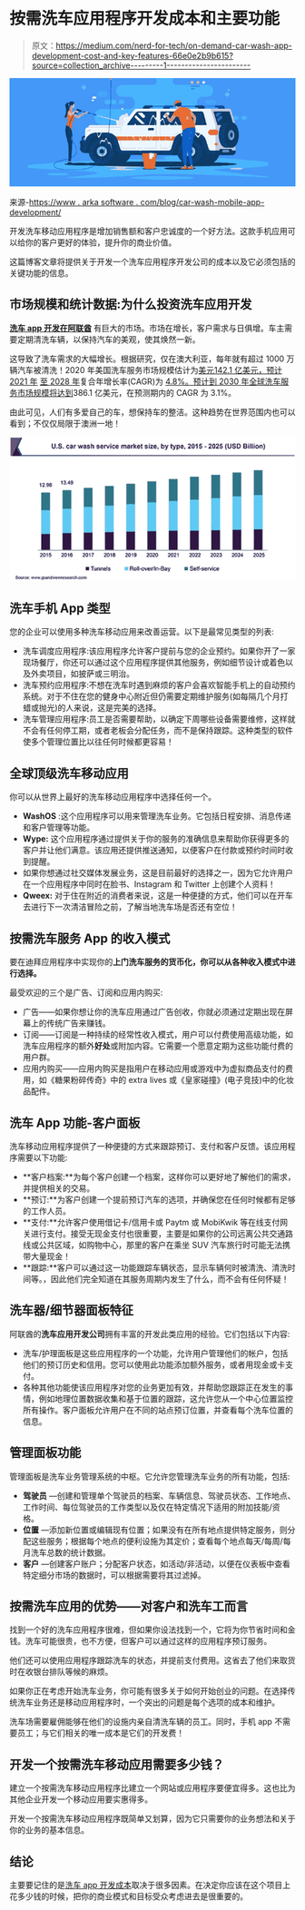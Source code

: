 # 按需洗车应用程序开发成本和主要功能

> 原文：<https://medium.com/nerd-for-tech/on-demand-car-wash-app-development-cost-and-key-features-66e0e2b9b615?source=collection_archive---------1----------------------->

![](img/7b7b5abafb0ec90fa890791aafdcfad1.png)

来源-[https://www . arka software . com/blog/car-wash-mobile-app-development/](https://www.arkasoftwares.com/blog/car-wash-mobile-app-development/)

开发洗车移动应用程序是增加销售额和客户忠诚度的一个好方法。这款手机应用可以给你的客户更好的体验，提升你的商业价值。

这篇博客文章将提供关于开发一个洗车应用程序开发公司的成本以及它必须包括的关键功能的信息。

## **市场规模和统计数据:为什么投资洗车应用开发**

[**洗车 app 开发在阿联酋**](https://www.arkasoftwares.com/blog/on-demand-car-wash-app-development-in-uae/) 有巨大的市场。市场在增长，客户需求与日俱增。车主需要定期清洗车辆，以保持汽车的美观，使其焕然一新。

这导致了洗车需求的大幅增长。根据研究，仅在澳大利亚，每年就有超过 1000 万辆汽车被清洗！2020 年美国洗车服务市场规模估计为[美元](https://www.grandviewresearch.com/industry-analysis/us-car-wash-services-market)[142.1 亿美元，预计 2021 年](https://www.grandviewresearch.com/industry-analysis/us-car-wash-services-market) [至 2028 年](https://www.grandviewresearch.com/industry-analysis/us-car-wash-services-market)复合年增长率(CAGR)为 [4.8%。预计到 2030 年](https://www.grandviewresearch.com/industry-analysis/us-car-wash-services-market)[全球洗车服务市场规模将达到](https://www.businesswire.com/news/home/20220509005580/en/Global-Car-Wash-Services-Market-2022-2030---Projected-CAGR-of-3.1-During-the-Forecast-Period---ResearchAndMarkets.com)386.1 亿美元，在预测期内的 CAGR 为 3.1%。

由此可见，人们有多爱自己的车，想保持车的整洁。这种趋势在世界范围内也可以看到；不仅仅局限于澳洲一地！

![](img/eb762dbfe3179386e08d74022eb7625a.png)

## **洗车手机 App 类型**

您的企业可以使用多种洗车移动应用来改善运营。以下是最常见类型的列表:

*   洗车调度应用程序:该应用程序允许客户提前与您的企业预约。如果你开了一家现场餐厅，你还可以通过这个应用程序提供其他服务，例如细节设计或着色以及外卖项目，如披萨或三明治。
*   洗车预约应用程序:不想在洗车时遇到麻烦的客户会喜欢智能手机上的自动预约系统。对于不住在您的健身中心附近但仍需要定期维护服务(如每隔几个月打蜡或抛光)的人来说，这是完美的选择。
*   洗车管理应用程序:员工是否需要帮助，以确定下周哪些设备需要维修，这样就不会有任何停工期，或者老板会分配任务，而不是保持跟踪。这种类型的软件使多个管理位置比以往任何时候都更容易！

## **全球顶级洗车移动应用**

你可以从世界上最好的洗车移动应用程序中选择任何一个。

*   **WashOS** :这个应用程序可以用来管理洗车业务。它包括日程安排、消息传递和客户管理等功能。
*   **Wype:** 这个应用程序通过提供关于你的服务的准确信息来帮助你获得更多的客户并让他们满意。该应用还提供推送通知，以便客户在付款或预约时间时收到提醒。
*   如果你想通过社交媒体发展业务，这是目前最好的选择之一，因为它允许用户在一个应用程序中同时在脸书、Instagram 和 Twitter 上创建个人资料！
*   **Qweex:** 对于住在附近的消费者来说，这是一种便捷的方式，他们可以在开车去进行下一次清洁冒险之前，了解当地洗车场是否还有空位！

## **按需洗车服务 App 的收入模式**

要在迪拜应用程序中实现你的**上门洗车服务的货币化，你可以从各种收入模式中进行选择。**

最受欢迎的三个是广告、订阅和应用内购买:

*   广告——如果你想让你的洗车应用通过广告创收，你就必须通过定期出现在屏幕上的传统广告来赚钱。
*   订阅——订阅是一种持续的经常性收入模式，用户可以付费使用高级功能，如洗车应用程序的额外**好处**或附加内容。它需要一个愿意定期为这些功能付费的用户群。
*   应用内购买——应用内购买是指用户在移动应用或游戏中为虚拟商品支付的费用，如《糖果粉碎传奇》中的 extra lives 或《皇家碰撞》(电子竞技)中的化妆品配件。

## **洗车 App 功能-客户面板**

洗车移动应用程序提供了一种便捷的方式来跟踪预订、支付和客户反馈。该应用程序需要以下功能:

*   **客户档案:**为每个客户创建一个档案，这样你可以更好地了解他们的需求，并提供相关的交易。
*   **预订:**为客户创建一个提前预订汽车的选项，并确保您在任何时候都有足够的工作人员。
*   **支付:**允许客户使用借记卡/信用卡或 Paytm 或 MobiKwik 等在线支付网关进行支付。接受无现金支付也很重要，主要是如果你的公司远离公共交通路线或公共区域，如购物中心，那里的客户在乘坐 SUV 汽车旅行时可能无法携带大量现金！
*   **跟踪:**客户可以通过这一功能跟踪车辆状态，显示车辆何时被清洗、清洗时间等。，因此他们完全知道在其服务周期内发生了什么，而不会有任何怀疑！

## **洗车器/细节器面板特征**

阿联酋的**洗车应用开发公司**拥有丰富的开发此类应用的经验。它们包括以下内容:

*   洗车/护理面板是这些应用程序的一个功能，允许用户管理他们的帐户，包括他们的预订历史和信用。您可以使用此功能添加额外服务，或者用现金或卡支付。
*   各种其他功能使该应用程序对您的业务更加有效，并帮助您跟踪正在发生的事情，例如地理位置数据收集和基于位置的跟踪，这允许您从一个中心位置监控所有操作。客户面板允许用户在不同的站点预订位置，并查看每个洗车位置的信息。

## **管理面板功能**

管理面板是洗车业务管理系统的中枢。它允许您管理洗车业务的所有功能，包括:

*   **驾驶员** —创建和管理单个驾驶员的档案、车辆信息、驾驶员状态、工作地点、工作时间、每位驾驶员的工作类型以及仅在特定情况下适用的附加技能/资格。
*   **位置** —添加新位置或编辑现有位置；如果没有在所有地点提供特定服务，则分配这些服务；根据每个地点的便利设施为其定价；查看每个地点每天/每周/每月洗车总数的统计数据。
*   **客户** —创建客户账户；分配客户状态，如活动/非活动，以便在仪表板中查看特定细分市场的数据时，可以根据需要将其过滤掉。

## **按需洗车应用的优势——对客户和洗车工而言**

找到一个好的洗车应用程序很难，但如果你设法找到一个，它将为你节省时间和金钱。洗车可能很贵，也不方便，但客户可以通过这样的应用程序预订服务。

他们还可以使用应用程序跟踪洗车的状态，并提前支付费用。这省去了他们来取货时在收银台排队等候的麻烦。

如果你正在考虑开始洗车业务，你可能有很多关于如何开始创业的问题。在选择传统洗车业务还是移动应用程序时，一个突出的问题是每个选项的成本和维护。

洗车场需要雇佣能够在他们的设施内亲自清洗车辆的员工。同时，手机 app 不需要员工；与它们相关的唯一成本是它们的开发费！

## **开发一个按需洗车移动应用需要多少钱？**

建立一个按需洗车移动应用程序比建立一个网站或应用程序要便宜得多。这也比为其他企业开发一个移动应用要实惠得多。

开发一个按需洗车移动应用程序既简单又划算，因为它只需要你的业务想法和关于你的业务的基本信息。

## **结论**

主要要记住的是[洗车 app 开发成本](https://www.arkasoftwares.com/blog/car-wash-mobile-app-development/)取决于很多因素。在决定你应该在这个项目上花多少钱的时候，把你的商业模式和目标受众考虑进去是很重要的。
